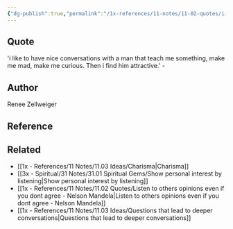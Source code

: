 ```yaml
---
{"dg-publish":true,"permalink":"/1x-references/11-notes/11-02-quotes/i-like-to-have-nice-conversations-with-a-man-that-teach-me-something-make-me-mad-make-me-curious-renee-zellweiger/","title":"I like to have nice conversations with a man that teach me something, make me mad, make me curious - Renee Zellweiger","created":"2023-09-11T08:16:48.534+03:00","updated":"2024-02-14T20:18:43.020+03:00"}
---
```



## Quote
'i like to have nice conversations with a man that teach me something, make me mad, make me curious. Then i find him attractive.' -

## Author
Renee Zellweiger

## Reference


## Related
- [[1x - References/11 Notes/11.03 Ideas/Charisma\|Charisma]]
- [[3x - Spiritual/31 Notes/31.01 Spiritual Gems/Show personal interest by listening\|Show personal interest by listening]]
- [[1x - References/11 Notes/11.02 Quotes/Listen to others opinions even if you dont agree - Nelson Mandela\|Listen to others opinions even if you dont agree - Nelson Mandela]]
- [[1x - References/11 Notes/11.03 Ideas/Questions that lead to deeper conversations\|Questions that lead to deeper conversations]]